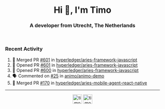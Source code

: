 <h1 align="center">Hi 👋, I'm Timo</h1>
<h3 align="center">A developer from Utrecht, The Netherlands</h3>
<br/>
<!-- https://github.com/rahuldkjain/github-profile-readme-generator --!>

<!--  <p align="left"><img src="https://github-readme-stats.vercel.app/api?username=timoglastra&show_icons=true&count_private=true&" alt="timoglastra" /></p> --!>

<!--
Github language stats
<p align="left"><img src="https://github-readme-stats.vercel.app/api/top-langs/?username=timoglastra&layout=compact" alt="timoglastra" /><p>
-->

<!-- Codestats language stats -->
<!-- <p align="left"><img src="https://codestats-readme.vercel.app/api/top-langs/?username=timoglastra&layout=compact&language_count=12" alt="timoglastra" /><p>    --!>
  
<h3>Recent Activity</h3>

<!--START_SECTION:activity-->
1. 🎉 Merged PR [#601](https://github.com/hyperledger/aries-framework-javascript/pull/601) in [hyperledger/aries-framework-javascript](https://github.com/hyperledger/aries-framework-javascript)
2. 💪 Opened PR [#601](https://github.com/hyperledger/aries-framework-javascript/pull/601) in [hyperledger/aries-framework-javascript](https://github.com/hyperledger/aries-framework-javascript)
3. 💪 Opened PR [#600](https://github.com/hyperledger/aries-framework-javascript/pull/600) in [hyperledger/aries-framework-javascript](https://github.com/hyperledger/aries-framework-javascript)
4. 🗣 Commented on [#25](https://github.com/animo/animo-demo/issues/25) in [animo/animo-demo](https://github.com/animo/animo-demo)
5. 🎉 Merged PR [#170](https://github.com/hyperledger/aries-mobile-agent-react-native/pull/170) in [hyperledger/aries-mobile-agent-react-native](https://github.com/hyperledger/aries-mobile-agent-react-native)
<!--END_SECTION:activity-->

---

<p align="center">
<a href="https://twitter.com/timoglastra" target="blank"><img align="center" src="https://cdn.jsdelivr.net/npm/simple-icons@3.0.1/icons/twitter.svg" alt="timoglastra" height="30" width="30" /></a>
<a href="https://linkedin.com/in/timoglastra" target="blank"><img align="center" src="https://cdn.jsdelivr.net/npm/simple-icons@3.0.1/icons/linkedin.svg" alt="timoglastra" height="30" width="30" /></a>
</p>



